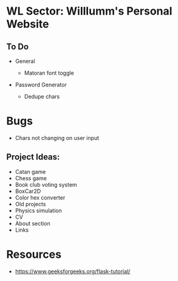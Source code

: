 # WL Sector: Willlumm's Personal Website

## To Do
    
- General
  - Matoran font toggle

- Password Generator
  - Dedupe chars

# Bugs
- Chars not changing on user input

## Project Ideas:
- Catan game
- Chess game
- Book club voting system
- BoxCar2D
- Color hex converter
- Old projects
- Physics simulation
- CV
- About section
- Links

# Resources
- https://www.geeksforgeeks.org/flask-tutorial/